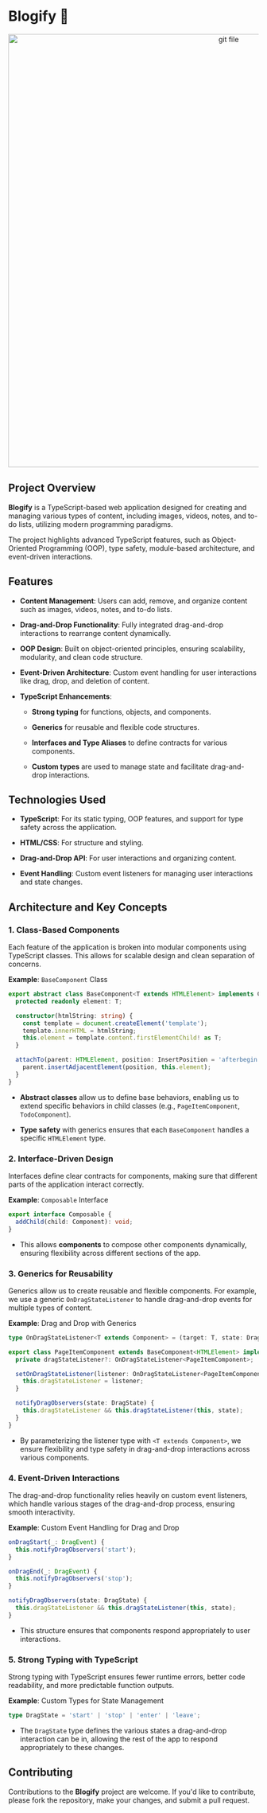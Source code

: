 # Blogify 📝
<p align="center">
<img width="871" alt="git file" src="https://github.com/user-attachments/assets/fc5ce21f-c172-47a8-a0b5-c66b01f5c4a1">
</p>


## Project Overview

**Blogify** is a TypeScript-based web application designed for creating and managing various types of content, including images, videos, notes, and to-do lists, utilizing modern programming paradigms.

The project highlights advanced TypeScript features, such as Object-Oriented Programming (OOP), type safety, module-based architecture, and event-driven interactions.

## Features

- **Content Management**: Users can add, remove, and organize content such as images, videos, notes, and to-do lists.
  
- **Drag-and-Drop Functionality**: Fully integrated drag-and-drop interactions to rearrange content dynamically.
  
- **OOP Design**: Built on object-oriented principles, ensuring scalability, modularity, and clean code structure.
  
- **Event-Driven Architecture**: Custom event handling for user interactions like drag, drop, and deletion of content.
  
- **TypeScript Enhancements**:
  - **Strong typing** for functions, objects, and components.
    
  - **Generics** for reusable and flexible code structures.
    
  - **Interfaces and Type Aliases** to define contracts for various components.
    
  - **Custom types** are used to manage state and facilitate drag-and-drop interactions.



## Technologies Used

- **TypeScript**: For its static typing, OOP features, and support for type safety across the application.
  
- **HTML/CSS**: For structure and styling.
  
- **Drag-and-Drop API**: For user interactions and organizing content.
  
- **Event Handling**: Custom event listeners for managing user interactions and state changes.


## Architecture and Key Concepts

### 1. Class-Based Components

Each feature of the application is broken into modular components using TypeScript classes. This allows for scalable design and clean separation of concerns.

**Example**: `BaseComponent` Class

```typescript
export abstract class BaseComponent<T extends HTMLElement> implements Component {
  protected readonly element: T;

  constructor(htmlString: string) {
    const template = document.createElement('template');
    template.innerHTML = htmlString;
    this.element = template.content.firstElementChild! as T;
  }

  attachTo(parent: HTMLElement, position: InsertPosition = 'afterbegin') {
    parent.insertAdjacentElement(position, this.element);
  }
}
```
- **Abstract classes** allow us to define base behaviors, enabling us to extend specific behaviors in child classes (e.g., `PageItemComponent`, `TodoComponent`).
  
- **Type safety** with generics ensures that each `BaseComponent` handles a specific `HTMLElement` type.

### 2. Interface-Driven Design

Interfaces define clear contracts for components, making sure that different parts of the application interact correctly.

**Example**: `Composable` Interface

```typescript
export interface Composable {
  addChild(child: Component): void;
}
```
- This allows **components** to compose other components dynamically, ensuring flexibility across different sections of the app.

### 3. Generics for Reusability

Generics allow us to create reusable and flexible components. For example, we use a generic `OnDragStateListener` to handle drag-and-drop events for multiple types of content.

**Example**: Drag and Drop with Generics

```typescript
type OnDragStateListener<T extends Component> = (target: T, state: DragState) => void;

export class PageItemComponent extends BaseComponent<HTMLElement> implements SectionContainer {
  private dragStateListener?: OnDragStateListener<PageItemComponent>;

  setOnDragStateListener(listener: OnDragStateListener<PageItemComponent>) {
    this.dragStateListener = listener;
  }

  notifyDragObservers(state: DragState) {
    this.dragStateListener && this.dragStateListener(this, state);
  }
}
```
- By parameterizing the listener type with `<T extends Component>`, we ensure flexibility and type safety in drag-and-drop interactions across various components.

### 4. Event-Driven Interactions

The drag-and-drop functionality relies heavily on custom event listeners, which handle various stages of the drag-and-drop process, ensuring smooth interactivity.

**Example**: Custom Event Handling for Drag and Drop

```typescript
onDragStart(_: DragEvent) {
  this.notifyDragObservers('start');
}

onDragEnd(_: DragEvent) {
  this.notifyDragObservers('stop');
}

notifyDragObservers(state: DragState) {
  this.dragStateListener && this.dragStateListener(this, state);
}
```
- This structure ensures that components respond appropriately to user interactions.

### 5. Strong Typing with TypeScript

Strong typing with TypeScript ensures fewer runtime errors, better code readability, and more predictable function outputs.

**Example**: Custom Types for State Management

```typescript
type DragState = 'start' | 'stop' | 'enter' | 'leave';
```
- The `DragState` type defines the various states a drag-and-drop interaction can be in, allowing the rest of the app to respond appropriately to these changes.

## Contributing
Contributions to the **Blogify** project are welcome. If you'd like to contribute, please fork the repository, make your changes, and submit a pull request.


